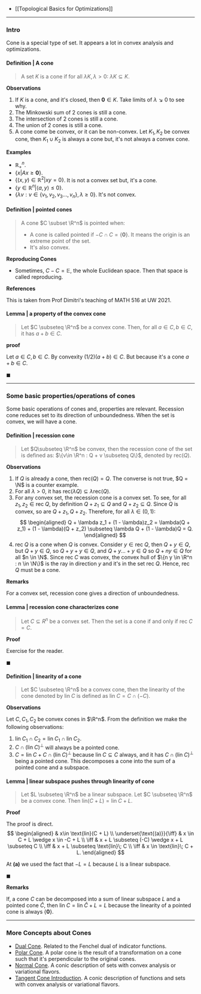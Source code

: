 
- [[Topological Basics for Optimizations]]


---
### **Intro**

Cone is a special type of set. 
It appears a lot in convex analysis and optimizations. 

#### **Definition | A cone**
> A set $K$ is a cone if for all $\lambda K, \lambda > 0$: $\lambda K\subseteq K$. 

**Observations**
1. If $K$ is a cone, and it's closed, then $\mathbf 0 \in K$. 
Take limits of $\lambda \searrow 0$ to see why. 
2. The Minkowski sum of 2 cones is still a cone. 
3. The intersection of 2 cones is still a cone. 
4. The union of 2 cones is still a cone. 
5. A cone come be convex, or it can be non-convex. Let $K_1, K_2$ be convex cone, then $K_1 \cup K_2$ is always a cone but, it's not always a convex cone. 

**Examples** 

* $\mathbb{R}^n_+$.
* $\{x| Ax \ge \mathbf 0\}$. 
* $\{(x, y)\in \mathbb R^2 | xy = 0\}$. It is not a convex set but, it's a cone.  
* $\{y \in \mathbb R^n | \langle a, y\rangle \le 0\}$. 
* $\{\lambda v: v \in \{v_1, v_2, v_3..., v_n\}, \lambda \ge 0\}$. It's not convex. 


#### **Definition | pointed cones**
> A cone $C \subset \R^n$ is pointed when: 
> * A cone is called pointed if $-C \cap C= \{\mathbf 0\}$. It means the origin is an extreme point of the set. 
> * It's also convex. 

**Reproducing Cones**
* Sometimes, $C - C = \mathbb E$, the whole Euclidean space. Then that space is called reproducing. 

**References**

This is taken from Prof Dimitri's teaching of MATH 516 at UW 2021. 

#### **Lemma | a property of the convex cone**
> Let $C \subseteq \R^n$ be a convex cone. 
> Then, for all $a \in C, b \in C$, it has $a + b \in C$. 

**proof**

Let $a \in C, b \in C$. 
By convexity $(1/2)(a + b)\in C$. 
But because it's a cone $a + b \in C$. 

$\blacksquare$


---
### **Some basic properties/operations of cones**
Some basic operations of cones and, properties are relevant. 
Recession cone reduces set to its direction of unboundedness. 
When the set is convex, we will have a cone. 
#### **Definition | recession cone**
>Let $Q\subseteq \R^n$ be convex, then the recession cone of the set is defined as: $\{v\in \R^n : Q + v \subseteq Q\}$, denoted by $\text{rec}(Q)$. 

**Observations**

1. If $Q$ is already a cone, then $\text{rec}(Q) = Q$. The converse is not true, $Q = \N$ is a counter example. 
2. For all $\lambda > 0$, it has $\text{rec}(\lambda Q)\subseteq \lambda \text{rec}(Q)$. 
3. For any convex set, the recession cone is a convex set. 
To see, for all $z_1, z_2 \in \text{rec}\; Q$, by definition $Q + z_1 \subseteq Q$ and $Q + z_2 \subseteq Q$. 
Since $Q$ is convex, so are $Q + z_1, Q + z_2$. 
Therefore, for all $\lambda \in (0, 1)$: 
$$
\begin{aligned}
    Q + \lambda z_1 + (1 - \lambda)z_2
    = \lambda(Q + z_1) + (1 - \lambda)(Q + z_2)
    \subseteq 
    \lambda Q + (1 - \lambda)Q = Q. 
\end{aligned}
$$
4. $\text{rec}\; Q$ is a cone when $Q$ is convex. Consider $y \in \text{rec}\; Q$, then $Q + y \in Q$, but $Q + y \in Q$, so $Q + y + y \in Q$, and $Q + y \ldots + y \in Q$ so $Q + ny \in Q$ for all $n \in \N$. Since $\text{rec}\; C$ was convex, the convex hull of $\{n y \in \R^n : n \in \N\}$ is the ray in direction $y$ and it's in the set $\text{rec}\; Q$. Hence, $\text{rec}\; Q$ must be a cone. 

**Remarks**

For a convex set, recession cone gives a direction of unboundedness. 

#### **Lemma | recession cone characterizes cone**
> Let $C\subseteq R^n$ be a convex set. 
> Then the set is a cone if and only if $\text{rec}\; C = C$. 

**Proof**

Exercise for the reader. 

$\blacksquare$


#### **Definition | linearity of a cone**
> Let $C \subseteq \R^n$ be a convex cone, then the linearity of the cone denoted by $\text{lin}\; C$ is defined as $\text{lin}\; C = C\cap (- C)$. 

**Observations**

Let $C, C_1, C_2$ be convex cones in $\R^n$. 
From the definition we make the following observations: 
1. $\text{lin}\; C_1\cap C_2 = \text{lin}\; C_1 \cap \text{lin}\; C_2$. 
2. $C \cap (\text{lin}\; C)^{\perp}$ will always be a pointed cone. 
3. $C = \text{lin}\; C + C\cap (\text{lin}\; C)^{\perp}$ because $\text{lin}\; C \subseteq C$ always, and it has $C \cap (\text{lin}\; C)^\perp$ being a pointed cone. This decomposes a cone into the sum of a pointed cone and a subspace. 



#### **Lemma | linear subspace pushes through linearity of cone**
> Let $L \subseteq \R^n$ be a linear subspace. 
> Let $C \subseteq \R^n$ be a convex cone. 
> Then $\text{lin}(C + L) = \text{lin}\; C + L$. 

**Proof**

The proof is direct. 
$$
\begin{aligned}
    & x\in \text{lin}(C + L) 
    \\
    \underset{\text{(a)}}{\iff}
    & x \in C + L \wedge x \in -C + L
    \\
    \iff 
    & x + L \subseteq (-C) \wedge x + L \subseteq C
    \\
    \iff
    & x + L \subseteq \text{lin}\; C
    \\
    \iff 
    & x \in \text{lin}\; C + L. 
\end{aligned}
$$

At **(a)** we used the fact that $-L = L$ because $L$ is a linear subspace. 

$\blacksquare$

**Remarks**

If, a cone $C$ can be decomposed into a sum of linear subspace $L$ and a pointed cone $\hat C$, then $\text{lin}\;C = \text{lin}\; \hat C + L = L$ because the linearity of a pointed cone is always $\{\mathbf 0\}$. 


----
### **More Concepts about Cones**

- [Dual Cone](Dual%20Cone.md). Related to the Fenchel dual of indicator functions. 
- [Polar Cone](Polar%20Cone.md). A polar cone is the result of a transformation on a cone such that it's perpendicular to the original cones. 
- [Normal Cone](Normal%20Cone.md). A conic description of sets with convex analysis or variational flavors. 
- [Tangent Cone Introduction](AMATH%20516%20Numerical%20Optimizations/Background/Tangent%20Cone%20Introduction.md). A conic description of functions and sets with convex analysis or variational flavors. 